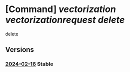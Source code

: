 # [Command] _vectorization vectorizationrequest delete_

delete

## Versions

### [2024-02-16](/Resources/fllm-plane/L2luc3RhbmNlcy97fS9wcm92aWRlcnMvZm91bmRhdGlvbmFsbG0udmVjdG9yaXphdGlvbi92ZWN0b3JpemF0aW9ucmVxdWVzdHMve30=/2024-02-16.xml) **Stable**

<!-- fllm-plane /instances/{}/providers/foundationallm.vectorization/vectorizationrequests/{} 2024-02-16 -->
